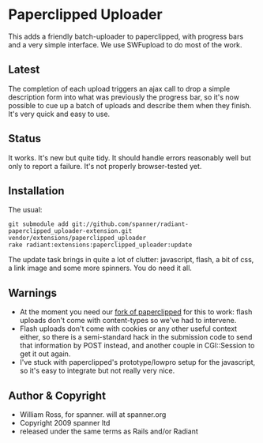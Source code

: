 # Paperclipped Uploader

This adds a friendly batch-uploader to paperclipped, with progress bars and a very simple interface. We use SWFupload to do most of the work. 

## Latest

The completion of each upload triggers an ajax call to drop a simple description form into what was previously the progress bar, so it's now possible to cue up a batch of uploads and describe them when they finish. It's very quick and easy to use.

## Status

It works. It's new but quite tidy. It should handle errors reasonably well but only to report a failure. It's not properly browser-tested yet.

## Installation

The usual:

	git submodule add git://github.com/spanner/radiant-paperclipped_uploader-extension.git vendor/extensions/paperclipped_uploader
	rake radiant:extensions:paperclipped_uploader:update

The update task brings in quite a lot of clutter: javascript, flash, a bit of css, a link image and some more spinners. You do need it all.

## Warnings

* At the moment you need our [fork of paperclipped](https://github.com/spanner/paperclipped) for this to work: flash uploads don't come with content-types so we've had to intervene.
* Flash uploads don't come with cookies or any other useful context either, so there is a semi-standard hack in the submission code to send that information by POST instead, and another couple in CGI::Session to get it out again.
*  I've stuck with paperclipped's prototype/lowpro setup for the javascript, so it's easy to integrate but not really very nice.

## Author & Copyright

* William Ross, for spanner. will at spanner.org
* Copyright 2009 spanner ltd
* released under the same terms as Rails and/or Radiant